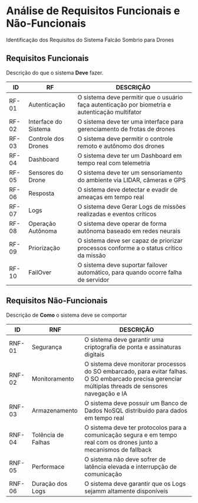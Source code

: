 
# Análise de Requisitos Funcionais e Não-Funcionais

Identificação dos Requisitos do Sistema Falcão Sombrio para Drones


## Requisitos Funcionais

Descrição do que o sistema **Deve** fazer.


| ID | RF | DESCRIÇÃO |
| ---------- | ----- | ----------- |
|  RF-01        | Autenticação     | O sistema deve permitir que o usuário faça autenticação por biometria e autenticação multifator     |
|  RF-02       | Interface do Sistema     |  O sistema deve ter uma interface para gerenciamento de frotas de drones     |
|  RF-03        | Controle dos Drones |  O sistema deve permitir o controle remoto e autônomo dos drones |
|  RF-04        | Dashboard |  O sistema deve ter um Dashboard em tempo real com telemetria  |
|  RF-05        | Sensores do Drone  |   O sistema deve ter um sensoriamento do ambiente via LIDAR, câmeras e GPS |
|  RF-06        | Resposta |  O sistema deve detectar e evadir de ameaças em tempo real  |
|  RF-07        | Logs  |   O sistema deve Gerar Logs de missões realizadas e eventos críticos|
|  RF-08        | Operação Autônoma |  O sistema deve operar de forma autônoma baseado em redes neurais |
|  RF-09        | Priorização |   O sistema deve ser capaz de priorizar processos conforme a o status crítico da missão |
|  RF-10        | FailOver | O sistema deve suportar failover automático, para quando ocorre falha de servidor |



## Requisitos Não-Funcionais

Descrição de **Como** o sistema deve se comportar


| ID | RNF | DESCRIÇÃO |
| ---------- | ----- | ----------- |
|  RNF-01        | Segurança     |  O sistema deve garantir uma criptografia de ponta e assinaturas digitais     |
|  RNF-02       | Monitoramento    | O sistema deve monitorar processos do SO embarcado, para evitar falhas. O SO embarcado precisa gerenciar múltiplas threads de sensores navegação e IA    |
|  RNF-03        | Armazenamento |   O sistema deve possuir um Banco de Dados NoSQL distribuido para dados em tempo real |
|  RNF-04        | Tolência de Falhas |O sistema deve ter protocolos para a comunicação segura e em tempo real com os drones junto a mecanismos de fallback
|  RNF-05        | Performace   | O sistema não deve sofrer de latência elevada e interrupção de comunicação |
|  RNF-06        | Duração dos Logs | O sistema deve garantir que os Logs sejamm altamente disponíveis |



